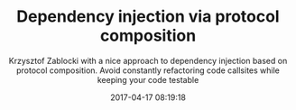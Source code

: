 ---
title: "Dependency injection via protocol composition"
subtitle: "Krzysztof Zablocki with a nice approach to dependency injection based on protocol composition. Avoid constantly refactoring code callsites while keeping your code testable"
tags: ["protocol"," dependency injection"]
link: "http://merowing.info/2017/04/using-protocol-compositon-for-dependency-injection"
date: "2017-04-17 08:19:18"
---